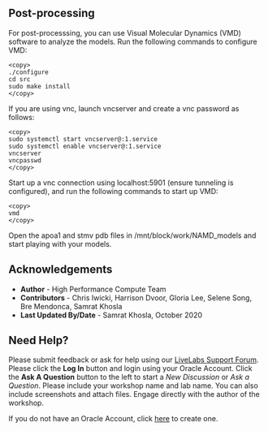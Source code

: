 ## **Post-processing**

For post-processsing, you can use Visual Molecular Dynamics (VMD) software to analyze the models. Run the following commands to configure VMD:

```
<copy>
./configure
cd src
sudo make install
</copy>
```

If you are using vnc, launch vncserver and create a vnc password as follows:

```
<copy>
sudo systemctl start vncserver@:1.service
sudo systemctl enable vncserver@:1.service
vncserver
vncpasswd
</copy>
```

Start up a vnc connection using localhost:5901 (ensure tunneling is configured), and run the following commands to start up VMD:

```
<copy>
vmd
</copy>
```

Open the apoa1 and stmv pdb files in /mnt/block/work/NAMD_models and start playing with your models.

## Acknowledgements
* **Author** - High Performance Compute Team
* **Contributors** -  Chris Iwicki, Harrison Dvoor, Gloria Lee, Selene Song, Bre Mendonca, Samrat Khosla
* **Last Updated By/Date** - Samrat Khosla, October 2020

## Need Help?
Please submit feedback or ask for help using our [LiveLabs Support Forum](https://community.oracle.com/tech/developers/categories/high-performance-computing-hpc). Please click the **Log In** button and login using your Oracle Account. Click the **Ask A Question** button to the left to start a *New Discussion* or *Ask a Question*.  Please include your workshop name and lab name.  You can also include screenshots and attach files.  Engage directly with the author of the workshop.

If you do not have an Oracle Account, click [here](https://profile.oracle.com/myprofile/account/create-account.jspx) to create one.